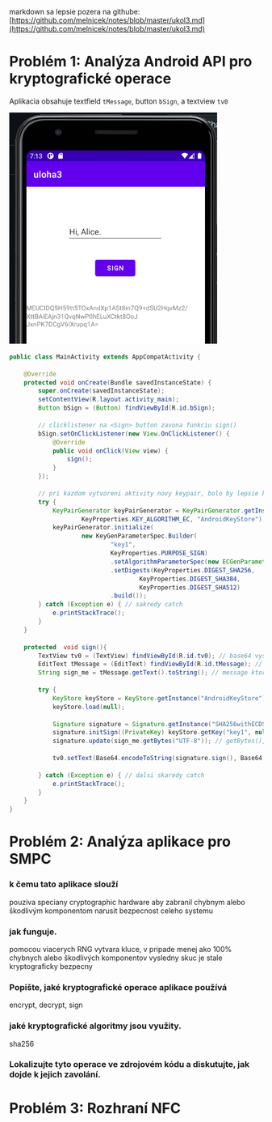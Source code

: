 markdown sa lepsie pozera na githube: [https://github.com/melnicek/notes/blob/master/ukol3.md](https://github.com/melnicek/notes/blob/master/ukol3.md)

# Problém 1: Analýza Android API pro kryptografické operace

Aplikacia obsahuje textfield `tMessage`, button `bSign`, a textview `tv0`

![](./signing_app.png)

```java
public class MainActivity extends AppCompatActivity {

    @Override
    protected void onCreate(Bundle savedInstanceState) {
        super.onCreate(savedInstanceState);
        setContentView(R.layout.activity_main);
        Button bSign = (Button) findViewById(R.id.bSign);

        // clicklistener na <Sign> button zavona funkciu sign()
        bSign.setOnClickListener(new View.OnClickListener() {
            @Override
            public void onClick(View view) {
                sign();
            }
        });

        // pri kazdom vytvoreni aktivity novy keypair, bolo by lepsie kontrolovat ci uz existuje
        try {
            KeyPairGenerator keyPairGenerator = KeyPairGenerator.getInstance(
                    KeyProperties.KEY_ALGORITHM_EC, "AndroidKeyStore");
            keyPairGenerator.initialize(
                    new KeyGenParameterSpec.Builder(
                            "key1",
                            KeyProperties.PURPOSE_SIGN)
                            .setAlgorithmParameterSpec(new ECGenParameterSpec("secp256r1"))
                            .setDigests(KeyProperties.DIGEST_SHA256,
                                    KeyProperties.DIGEST_SHA384,
                                    KeyProperties.DIGEST_SHA512)
                            .build());
        } catch (Exception e) { // sakredy catch
            e.printStackTrace();
        }
    }
    
    protected  void sign(){
        TextView tv0 = (TextView) findViewById(R.id.tv0); // base64 vysledok sa vlozi do `tv0`
        EditText tMessage = (EditText) findViewById(R.id.tMessage); // text input
        String sign_me = tMessage.getText().toString(); // message ktoru chceme signut

        try {
            KeyStore keyStore = KeyStore.getInstance("AndroidKeyStore");
            keyStore.load(null);
            
            Signature signature = Signature.getInstance("SHA256withECDSA");
            signature.initSign((PrivateKey) keyStore.getKey("key1", null));
            signature.update(sign_me.getBytes("UTF-8")); // getBytes(), zo stringu na byte[]
            
            tv0.setText(Base64.encodeToString(signature.sign(), Base64.DEFAULT));
            
        } catch (Exception e) { // dalsi skaredy catch
            e.printStackTrace();
        }
    }
}
```

# Problém 2: Analýza aplikace pro SMPC

### k čemu tato aplikace slouží 

pouziva speciany cryptographic hardware aby zabranil chybnym alebo škodlivým komponentom narusit bezpecnost celeho systemu

### jak funguje.

pomocou viacerych RNG vytvara kluce, v pripade menej ako 100% chybnych alebo škodlivých komponentov vysledny skuc je stale kryptograficky bezpecny

### Popište, jaké kryptografické operace aplikace používá

encrypt, decrypt, sign

### jaké kryptografické algoritmy jsou využity.

sha256

### Lokalizujte tyto operace ve zdrojovém kódu a diskutujte, jak dojde k jejich zavolání.

# Problém 3: Rozhraní NFC
